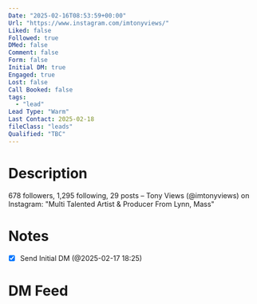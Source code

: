 ```yaml
---
Date: "2025-02-16T08:53:59+00:00"
Url: "https://www.instagram.com/imtonyviews/"
Liked: false
Followed: true
DMed: false
Comment: false
Form: false
Initial DM: true
Engaged: true
Lost: false
Call Booked: false
tags:
  - "lead"
Lead Type: "Warm"
Last Contact: 2025-02-18
fileClass: "leads"
Qualified: "TBC"
---
```

# Description
678 followers, 1,295 following, 29 posts – Tony Views (@imtonyviews) on Instagram: "Multi Talented Artist & Producer 
From Lynn, Mass"
# Notes
- [x] Send Initial DM (@2025-02-17 18:25)
# DM Feed